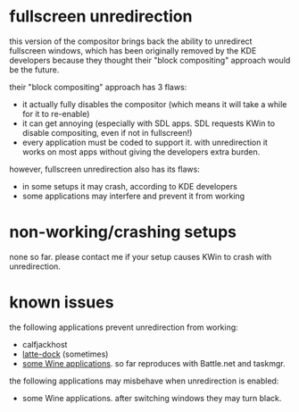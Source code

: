 # fullscreen unredirection

this version of the compositor brings back the ability to unredirect fullscreen windows, which has been originally removed by the KDE developers because they thought their "block compositing" approach would be the future.

their "block compositing" approach has 3 flaws:

- it actually fully disables the compositor (which means it will take a while for it to re-enable)
- it can get annoying (especially with SDL apps. SDL requests KWin to disable compositing, even if not in fullscreen!)
- every application must be coded to support it. with unredirection it works on most apps without giving the developers extra burden.

however, fullscreen unredirection also has its flaws:

- in some setups it may crash, according to KDE developers
- some applications may interfere and prevent it from working

# non-working/crashing setups

none so far. please contact me if your setup causes KWin to crash with unredirection.

# known issues

the following applications prevent unredirection from working:

- calfjackhost
- [latte-dock](https://github.com/tildearrow/kwin-lowlatency/issues/1#issuecomment-483403493) (sometimes)
- [some Wine applications](https://github.com/tildearrow/kwin-lowlatency/issues/1#issuecomment-491345833). so far reproduces with Battle.net and taskmgr.

the following applications may misbehave when unredirection is enabled:

- some Wine applications. after switching windows they may turn black.
